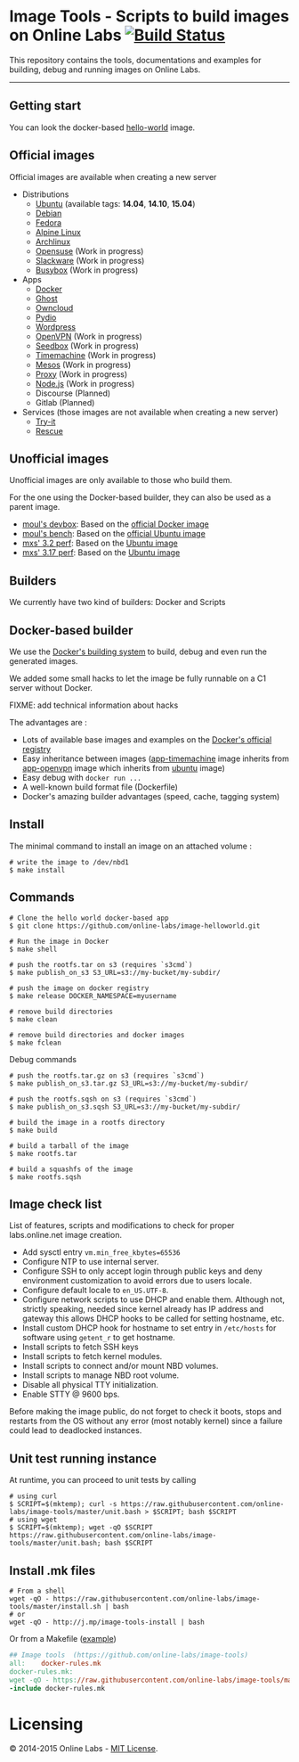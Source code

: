Image Tools - Scripts to build images on Online Labs [![Build Status](https://travis-ci.org/online-labs/image-tools.svg?branch=master)](https://travis-ci.org/online-labs/image-tools)
====================================================

This repository contains the tools, documentations and examples for building, debug and running images on Online Labs.

---

Getting start
-------------

You can look the docker-based [hello-world](https://github.com/online-labs/image-helloworld) image.


Official images
---------------

Official images are available when creating a new server

- Distributions
  - [Ubuntu](https://github.com/online-labs/image-ubuntu) (available tags: **14.04**, **14.10**, **15.04**)
  - [Debian](https://github.com/online-labs/image-debian)
  - [Fedora](https://github.com/online-labs/image-fedora)
  - [Alpine Linux](https://github.com/online-labs/image-alpine)
  - [Archlinux](https://github.com/online-labs/image-archlinux)
  - [Opensuse](https://github.com/online-labs/image-opensuse) (Work in progress)
  - [Slackware](https://github.com/online-labs/image-slackware) (Work in progress)
  - [Busybox](https://github.com/online-labs/image-busybox) (Work in progress)
- Apps
  - [Docker](https://github.com/online-labs/image-app-docker)
  - [Ghost](https://github.com/online-labs/image-app-ghost)
  - [Owncloud](https://github.com/online-labs/image-app-owncloud)
  - [Pydio](https://github.com/online-labs/image-app-pydio)
  - [Wordpress](https://github.com/online-labs/image-app-wordpress)
  - [OpenVPN](https://github.com/online-labs/image-app-openvpn) (Work in progress)
  - [Seedbox](https://github.com/online-labs/image-app-seedbox) (Work in progress)
  - [Timemachine](https://github.com/online-labs/image-app-timemachine) (Work in progress)
  - [Mesos](https://github.com/online-labs/image-app-mesos) (Work in progress)
  - [Proxy](https://github.com/online-labs/image-app-proxy) (Work in progress)
  - [Node.js](https://github.com/online-labs/image-app-nodejs) (Work in progress)
  - Discourse (Planned)
  - Gitlab (Planned)
- Services (those images are not available when creating a new server)
  - [Try-it](https://github.com/online-labs/image-service-tryit)
  - [Rescue](https://github.com/online-labs/image-service-rescue)

Unofficial images
-----------------

Unofficial images are only available to those who build them.

For the one using the Docker-based builder, they can also be used as a parent image.

- [moul's devbox](https://github.com/moul/ocs-image-devbox): Based on the [official Docker image](https://github.com/online-labs/image-app-docker)
- [moul's bench](https://github.com/moul/ocs-image-bench): Based on the [official Ubuntu image](https://github.com/online-labs/image-ubuntu)
- [mxs' 3.2 perf](https://github.com/aimxhaisse/image-ocs-perf-3.2): Based on the [Ubuntu image](https://github.com/online-labs/image-ubuntu)
- [mxs' 3.17 perf](https://github.com/aimxhaisse/image-ocs-perf-3.17): Based on the [Ubuntu image](https://github.com/online-labs/image-ubuntu)

Builders
--------

We currently have two kind of builders: Docker and Scripts

Docker-based builder
--------------------

We use the [Docker's building system](https://docs.docker.com/reference/builder/) to build, debug and even run the generated images.

We added some small hacks to let the image be fully runnable on a C1 server without Docker.

FIXME: add technical information about hacks

The advantages are :

- Lots of available base images and examples on the [Docker's official registry](https://registry.hub.docker.com)
- Easy inheritance between images ([app-timemachine](https://github.com/online-labs/image-app-timemachine) image inherits from [app-openvpn](https://github.com/online-labs/image-app-openvpn) image which inherits from [ubuntu](https://github.com/online-labs/image-ubuntu) image)
- Easy debug with `docker run ...`
- A well-known build format file (Dockerfile)
- Docker's amazing builder advantages (speed, cache, tagging system)

Install
-------

The minimal command to install an image on an attached volume :

    # write the image to /dev/nbd1
    $ make install

Commands
--------

    # Clone the hello world docker-based app
    $ git clone https://github.com/online-labs/image-helloworld.git

    # Run the image in Docker
    $ make shell

    # push the rootfs.tar on s3 (requires `s3cmd`)
    $ make publish_on_s3 S3_URL=s3://my-bucket/my-subdir/

    # push the image on docker registry
    $ make release DOCKER_NAMESPACE=myusername

    # remove build directories
    $ make clean

    # remove build directories and docker images
    $ make fclean


Debug commands

    # push the rootfs.tar.gz on s3 (requires `s3cmd`)
    $ make publish_on_s3.tar.gz S3_URL=s3://my-bucket/my-subdir/

    # push the rootfs.sqsh on s3 (requires `s3cmd`)
    $ make publish_on_s3.sqsh S3_URL=s3://my-bucket/my-subdir/

    # build the image in a rootfs directory
    $ make build

    # build a tarball of the image
    $ make rootfs.tar

    # build a squashfs of the image
    $ make rootfs.sqsh

Image check list
----------------

List of features, scripts and modifications to check for proper labs.online.net image creation.

- Add sysctl entry `vm.min_free_kbytes=65536`
- Configure NTP to use internal server.
- Configure SSH to only accept login through public keys and deny environment customization to avoid errors due to users locale.
- Configure default locale to `en_US.UTF-8`.
- Configure network scripts to use DHCP and enable them.
  Although not, strictly speaking, needed since kernel already has IP address and gateway this allows DHCP hooks to be called for setting hostname, etc.
- Install custom DHCP hook for hostname to set entry in `/etc/hosts` for software using `getent_r` to get hostname.
- Install scripts to fetch SSH keys
- Install scripts to fetch kernel modules.
- Install scripts to connect and/or mount NBD volumes.
- Install scripts to manage NBD root volume.
- Disable all physical TTY initialization.
- Enable STTY @ 9600 bps.

Before making the image public, do not forget to check it boots, stops and restarts from the OS without any error (most notably kernel) since a failure could lead to deadlocked instances.

Unit test running instance
--------------------------

At runtime, you can proceed to unit tests by calling

    # using curl
    $ SCRIPT=$(mktemp); curl -s https://raw.githubusercontent.com/online-labs/image-tools/master/unit.bash > $SCRIPT; bash $SCRIPT
    # using wget
    $ SCRIPT=$(mktemp); wget -qO $SCRIPT https://raw.githubusercontent.com/online-labs/image-tools/master/unit.bash; bash $SCRIPT

Install .mk files
-----------------

    # From a shell
    wget -qO - https://raw.githubusercontent.com/online-labs/image-tools/master/install.sh | bash
    # or
    wget -qO - http://j.mp/image-tools-install | bash

Or from a Makefile ([example](https://github.com/online-labs/image-helloworld/blob/master/Makefile))

```makefile
## Image tools  (https://github.com/online-labs/image-tools)
all:    docker-rules.mk
docker-rules.mk:
wget -qO - https://raw.githubusercontent.com/online-labs/image-tools/master/install.sh | bash
-include docker-rules.mk
```

Licensing
=========

© 2014-2015 Online Labs - [MIT License](https://github.com/online-labs/image-tools/blob/master/LICENSE).
